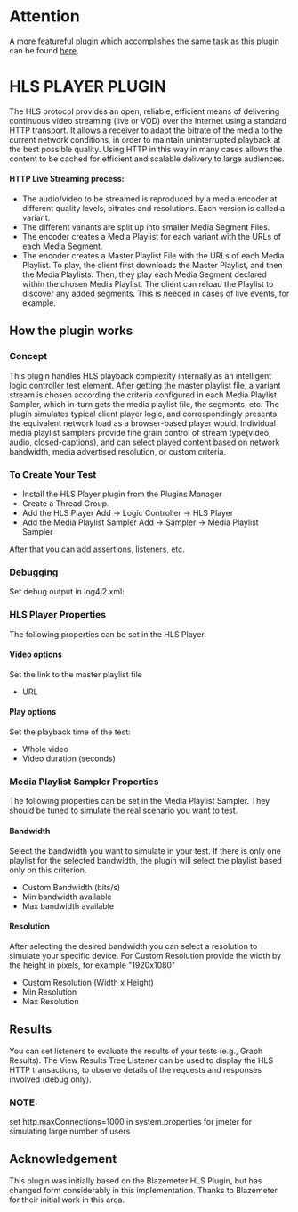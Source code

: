 # Attention
A more featureful plugin which accomplishes the same task as this plugin can be found [here](https://github.com/Blazemeter/HLSPlugin).

# HLS PLAYER PLUGIN
The HLS protocol provides an open, reliable, efficient means of delivering continuous video streaming (live or VOD) over the Internet using a standard HTTP transport. It allows a receiver to adapt the bitrate of the media to the current network conditions, in order to maintain uninterrupted playback at the best possible quality. Using HTTP in this way in many cases allows the content to be cached for efficient and scalable delivery to large audiences.
 #### HTTP Live Streaming process:
- The audio/video to be streamed is reproduced by a media encoder at different quality levels, bitrates and resolutions. Each version is called a variant.
- The different variants are split up into smaller Media Segment Files.
- The encoder creates a Media Playlist for each variant with the URLs of each Media Segment.
- The encoder creates a Master Playlist File with the URLs of each Media Playlist.
To play, the client first downloads the Master Playlist, and then the Media Playlists. Then, they play each Media Segment declared within the chosen Media Playlist. The client can reload the Playlist to discover any added segments. This is needed in cases of live events, for example.
## How the plugin works
### Concept
This plugin handles HLS playback complexity internally as an intelligent logic controller test element. After getting the master playlist file, a variant stream is chosen according the criteria configured in each Media Playlist Sampler, which in-turn gets the media playlist file, the segments, etc. The plugin simulates typical client player logic, and correspondingly presents the equivalent network load as a browser-based player would. Individual media playlist samplers provide fine grain control of stream type(video, audio, closed-captions), and can select played content based on network bandwidth, media advertised resolution, or custom criteria.

### To Create Your Test
- Install the HLS Player plugin from the Plugins Manager
- Create a Thread Group.
- Add the HLS Player Add -> Logic Controller -> HLS Player
- Add the Media Playlist Sampler Add -> Sampler -> Media Playlist Sampler

After that you can add assertions, listeners, etc.

### Debugging
Set debug output in log4j2.xml:
    <Logger name="com.ramp.jmeter" level="debug"/>

### HLS Player Properties
The following properties can be set in the HLS Player.
#### Video options
Set the link to the master playlist file
- URL

#### Play options
Set the playback time of the test:
- Whole video
- Video duration (seconds)

### Media Playlist Sampler Properties
The following properties can be set in the Media Playlist Sampler. They should be tuned to simulate the real scenario you want to test.

#### Bandwidth
Select the bandwidth you want to simulate in your test. If there is only one playlist for the selected bandwidth, the plugin will select the playlist based only on this criterion.
- Custom Bandwidth (bits/s)
- Min bandwidth available
- Max bandwidth available

#### Resolution
After selecting the desired bandwidth you can select a resolution to simulate your specific device. For Custom Resolution provide the width by the height in pixels, for example "1920x1080"
- Custom Resolution (Width x Height)
- Min Resolution
- Max Resolution

## Results
You can set listeners to evaluate the results of your tests (e.g., Graph Results). The View Results Tree Listener can be used to display the HLS HTTP transactions, to observe details of the requests and responses involved (debug only).

### NOTE:
set http.maxConnections=1000 in system.properties for jmeter for simulating large number of users

## Acknowledgement
This plugin was initially based on the Blazemeter HLS Plugin, but has changed form considerably in this implementation. Thanks to Blazemeter for their initial work in this area.
